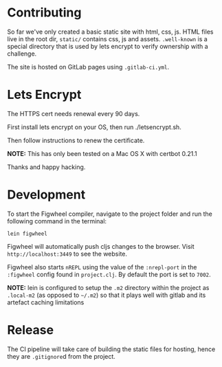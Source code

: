 # Contributing

So far we've only created a basic static site with html, css, js. HTML files live
in the root dir, `static/` contains css, js and assets. `.well-known` is a special
directory that is used by lets encrypt to verify ownership with a challenge.

The site is hosted on GitLab pages using `.gitlab-ci.yml`.

# Lets Encrypt

The HTTPS cert needs renewal every 90 days.

First install lets encrypt on your OS, then run ./letsencrypt.sh.

Then follow instructions to renew the certificate.

**NOTE:** This has only been tested on a Mac OS X with certbot 0.21.1

Thanks and happy hacking.

# Development

To start the Figwheel compiler, navigate to the project folder and run the following command in the terminal:

```
lein figwheel
```

Figwheel will automatically push cljs changes to the browser. Visit `http://localhost:3449` to see the website.

Figwheel also starts `nREPL` using the value of the `:nrepl-port` in the `:figwheel`
config found in `project.clj`. By default the port is set to `7002`.

**NOTE:** lein is configured to setup the `.m2` directory within the project as `.local-m2` (as opposed to `~/.m2`) so that it plays well with gitlab and its artefact caching limitations

# Release

The CI pipeline will take care of building the static files for hosting, hence they are `.gitignore`d from the project.
